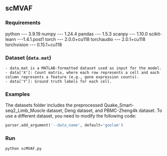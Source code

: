 ## scMVAF

### Requirements

python \--- 3.9.19
numpy \--- 1.24.4
pandas \--- 1.5.3
scanpy \--- 1.10.0
scikit-learn ---1.4.1.post1
torch \--- 2.0.0+cu118
torchaudio \--- 2.0.1+cu118
torchvision \--- 0.15.1+cu118

### Dataset (`data.mat`)

```
- data.mat is a MATLAB-formatted dataset used as input for the model.
- data['X']: Count matrix, where each row represents a cell and each column represents a feature (e.g., gene expression counts).
- data['Y']: Ground truth labels for each cell.
```

### Examples

The datasets folder includes the preprocessed Quake_Smart-seq2_Limb_Muscle dataset, Deng dataset, and PBMC-Zheng4k dataset. To use a different dataset, you need to modify the following code:

```python
parser.add_argument('--data_name', default='goolam')
```

### Run

```
python scMVAF.py
```

